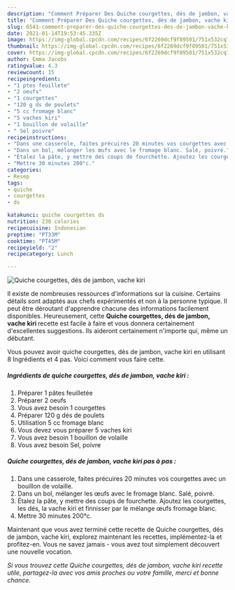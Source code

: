 ```yaml
---
description: "Comment Préparer Des Quiche courgettes, dés de jambon, vache kiri"
title: "Comment Préparer Des Quiche courgettes, dés de jambon, vache kiri"
slug: 6541-comment-preparer-des-quiche-courgettes-des-de-jambon-vache-kiri
date: 2021-01-14T19:53:45.335Z
image: https://img-global.cpcdn.com/recipes/6f2269dcf9f89501/751x532cq70/quiche-courgettes-des-de-jambon-vache-kiri-photo-principale-de-la-recette.jpg
thumbnail: https://img-global.cpcdn.com/recipes/6f2269dcf9f89501/751x532cq70/quiche-courgettes-des-de-jambon-vache-kiri-photo-principale-de-la-recette.jpg
cover: https://img-global.cpcdn.com/recipes/6f2269dcf9f89501/751x532cq70/quiche-courgettes-des-de-jambon-vache-kiri-photo-principale-de-la-recette.jpg
author: Emma Jacobs
ratingvalue: 4.3
reviewcount: 15
recipeingredient:
- "1 ptes feuillete"
- "2 oeufs"
- "1 courgettes"
- "120 g ds de poulets"
- "5 cc fromage blanc"
- "5 vaches kiri"
- "1 bouillon de volaille"
- " Sel poivre"
recipeinstructions:
- "Dans une casserole, faites précuires 20 minutes vos courgettes avec un bouillon de volaille."
- "Dans un bol, mélanger les œufs avec le fromage blanc. Salé, poivré."
- "Étalez la pâte, y mettre des coups de fourchette. Ajoutez les courgettes, les dés, la vache kiri et finnisser par le mélange œufs fromage blanc."
- "Mettre 30 minutes 200°c."
categories:
- Resep
tags:
- quiche
- courgettes
- ds

katakunci: quiche courgettes ds 
nutrition: 230 calories
recipecuisine: Indonesian
preptime: "PT33M"
cooktime: "PT45M"
recipeyield: "2"
recipecategory: Lunch

---
```



![Quiche courgettes, dés de jambon, vache kiri](https://img-global.cpcdn.com/recipes/6f2269dcf9f89501/751x532cq70/quiche-courgettes-des-de-jambon-vache-kiri-photo-principale-de-la-recette.jpg)

Il existe de nombreuses ressources d'informations sur la cuisine. Certains détails sont adaptés aux chefs expérimentés et non à la personne typique. Il peut être déroutant d'apprendre chacune des informations facilement disponibles. Heureusement, cette <strong> Quiche courgettes, dés de jambon, vache kiri </strong> recette est facile à faire et vous donnera certainement d'excellentes suggestions. Ils aideront certainement n'importe qui, même un débutant.

<!--inarticleads1-->

Vous pouvez avoir quiche courgettes, dés de jambon, vache kiri en utilisant 8 Ingrédients et 4 pas. Voici comment vous faire cette.

##### Ingrédients de quiche courgettes, dés de jambon, vache kiri :

1. Préparer 1 pâtes feuilletée
1. Préparer 2 oeufs
1. Vous avez besoin 1 courgettes
1. Préparer 120 g dés de poulets
1. Utilisation 5 cc fromage blanc
1. Vous devez vous préparer 5 vaches kiri
1. Vous avez besoin 1 bouillon de volaille
1. Vous avez besoin  Sel, poivre




<!--inarticleads2-->

##### Quiche courgettes, dés de jambon, vache kiri pas à pas :

1. Dans une casserole, faites précuires 20 minutes vos courgettes avec un bouillon de volaille.
1. Dans un bol, mélanger les œufs avec le fromage blanc. Salé, poivré.
1. Étalez la pâte, y mettre des coups de fourchette. Ajoutez les courgettes, les dés, la vache kiri et finnisser par le mélange œufs fromage blanc.
1. Mettre 30 minutes 200°c.




<!--inarticleads1-->

<p>
Maintenant que vous avez terminé cette recette de Quiche courgettes, dés de jambon, vache kiri, explorez maintenant les recettes, implémentez-la et profitez-en. Vous ne savez jamais - vous avez tout simplement découvert une nouvelle vocation.
</p>

<p>
<i>Si vous trouvez cette Quiche courgettes, dés de jambon, vache kiri recette utile, partagez-la avec vos amis proches ou votre famille, merci et bonne chance.</i>
</p>
